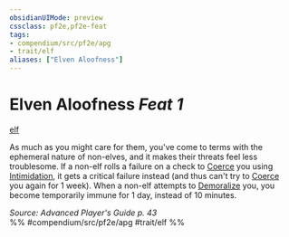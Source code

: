 ```yaml
---
obsidianUIMode: preview
cssclass: pf2e,pf2e-feat
tags:
- compendium/src/pf2e/apg
- trait/elf
aliases: ["Elven Aloofness"]
---
```

# Elven Aloofness  *Feat 1*  
[elf](/rules/traits/elf.md)  


As much as you might care for them, you've come to terms with the ephemeral nature of non-elves, and it makes their threats feel less troublesome. If a non-elf rolls a failure on a check to [Coerce](/rules/actions/coerce.md) you using [Intimidation](/compendium/skills.md#Intimidation), it gets a critical failure instead (and thus can't try to [Coerce](/rules/actions/coerce.md) you again for 1 week). When a non-elf attempts to [Demoralize](/rules/actions/demoralize.md) you, you become temporarily immune for 1 day, instead of 10 minutes.

*Source: Advanced Player's Guide p. 43*  
%% #compendium/src/pf2e/apg #trait/elf %%